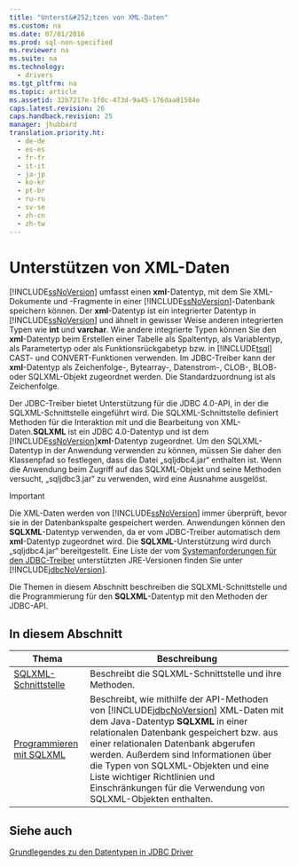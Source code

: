 ```yaml
---
title: "Unterst&#252;tzen von XML-Daten"
ms.custom: na
ms.date: 07/01/2016
ms.prod: sql-non-specified
ms.reviewer: na
ms.suite: na
ms.technology: 
  - drivers
ms.tgt_pltfrm: na
ms.topic: article
ms.assetid: 32b7217e-1f0c-473d-9a45-176daa81584e
caps.latest.revision: 26
caps.handback.revision: 25
manager: jhubbard
translation.priority.ht: 
  - de-de
  - es-es
  - fr-fr
  - it-it
  - ja-jp
  - ko-kr
  - pt-br
  - ru-ru
  - sv-se
  - zh-cn
  - zh-tw
---
```

# Unterst&#252;tzen von XML-Daten
  [!INCLUDE[ssNoVersion](../content/includes/ssNoVersion_md.md)] umfasst einen **xml**\-Datentyp, mit dem Sie XML\-Dokumente und \-Fragmente in einer [!INCLUDE[ssNoVersion](../content/includes/ssNoVersion_md.md)]\-Datenbank speichern können. Der **xml**\-Datentyp ist ein integrierter Datentyp in [!INCLUDE[ssNoVersion](../content/includes/ssNoVersion_md.md)] und ähnelt in gewisser Weise anderen integrierten Typen wie **int** und **varchar**. Wie andere integrierte Typen können Sie den **xml**\-Datentyp beim Erstellen einer Tabelle als Spaltentyp, als Variablentyp, als Parametertyp oder als Funktionsrückgabetyp bzw. in [!INCLUDE[tsql](../content/includes/tsql_md.md)] CAST\- und CONVERT\-Funktionen verwenden. Im JDBC\-Treiber kann der **xml**\-Datentyp als Zeichenfolge\-, Bytearray\-, Datenstrom\-, CLOB\-, BLOB\- oder SQLXML\-Objekt zugeordnet werden. Die Standardzuordnung ist als Zeichenfolge.  
  
 Der JDBC\-Treiber bietet Unterstützung für die JDBC 4.0\-API, in der die SQLXML\-Schnittstelle eingeführt wird. Die SQLXML\-Schnittstelle definiert Methoden für die Interaktion mit und die Bearbeitung von XML\-Daten.**SQLXML** ist ein JDBC 4.0\-Datentyp und ist dem [!INCLUDE[ssNoVersion](../content/includes/ssNoVersion_md.md)]**xml**\-Datentyp zugeordnet. Um den SQLXML\-Datentyp in der Anwendung verwenden zu können, müssen Sie daher den Klassenpfad so festlegen, dass die Datei „sqljdbc4.jar“ enthalten ist. Wenn die Anwendung beim Zugriff auf das SQLXML\-Objekt und seine Methoden versucht, „sqljdbc3.jar“ zu verwenden, wird eine Ausnahme ausgelöst.  
  
> [!IMPORTANT]  
>  Die XML\-Daten werden von [!INCLUDE[ssNoVersion](../content/includes/ssNoVersion_md.md)] immer überprüft, bevor sie in der Datenbankspalte gespeichert werden. Anwendungen können den **SQLXML**\-Datentyp verwenden, da er vom JDBC\-Treiber automatisch dem **xml**\-Datentyp zugeordnet wird. Die **SQLXML**\-Unterstützung wird durch „sqljdbc4.jar“ bereitgestellt. Eine Liste der vom [Systemanforderungen für den JDBC-Treiber](../content/System-Requirements-for-the-JDBC-Driver.md) unterstützten JRE\-Versionen finden Sie unter [!INCLUDE[jdbcNoVersion](../content/includes/jdbcNoVersion_md.md)].  
  
 Die Themen in diesem Abschnitt beschreiben die SQLXML\-Schnittstelle und die Programmierung für den **SQLXML**\-Datentyp mit den Methoden der JDBC\-API.  
  
## In diesem Abschnitt  
  
|Thema|Beschreibung|  
|-----------|------------------|  
|[SQLXML-Schnittstelle](../content/SQLXML-Interface.md)|Beschreibt die SQLXML\-Schnittstelle und ihre Methoden.|  
|[Programmieren mit SQLXML](../content/Programming-with-SQLXML.md)|Beschreibt, wie mithilfe der API\-Methoden von [!INCLUDE[jdbcNoVersion](../content/includes/jdbcNoVersion_md.md)] XML\-Daten mit dem Java\-Datentyp **SQLXML** in einer relationalen Datenbank gespeichert bzw. aus einer relationalen Datenbank abgerufen werden. Außerdem sind Informationen über die Typen von SQLXML\-Objekten und eine Liste wichtiger Richtlinien und Einschränkungen für die Verwendung von SQLXML\-Objekten enthalten.|  
  
## Siehe auch  
 [Grundlegendes zu den Datentypen in JDBC Driver](../content/Understanding-the-JDBC-Driver-Data-Types.md)  
  
  